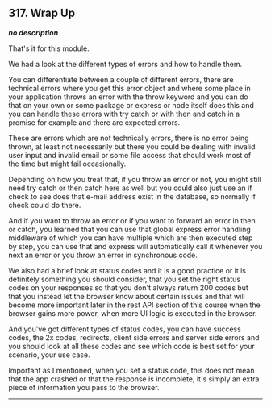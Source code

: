 ## 317. Wrap Up

<strong><em>no description</em></strong>

That's it for this module. 

We had a look at the different types of errors and how to handle them. 

You can differentiate between a couple of different errors, there are technical
errors where you get this error object and where some place in your application
throws an error with the throw keyword and you can do that on your own or some
package or express or node itself does this and you can handle these errors with
try catch or with then and catch in a promise for example and there are expected
errors. 

These are errors which are not technically errors, there is no error being
thrown, at least not necessarily but there you could be dealing with invalid
user input and invalid email or some file access that should work most of the
time but might fail occasionally. 

Depending on how you treat that, if you throw an error or not, you might still
need try catch or then catch here as well but you could also just use an if
check to see does that e-mail address exist in the database, so normally if
check could do there. 

And if you want to throw an error or if you want to forward an error in then or
catch, you learned that you can use that global express error handling
middleware of which you can have multiple which are then executed step by step,
you can use that and express will automatically call it whenever you next an
error or you throw an error in synchronous code. 

We also had a brief look at status codes and it is a good practice or it is
definitely something you should consider, that you set the right status codes on
your responses so that you don't always return 200 codes but that you instead
let the browser know about certain issues and that will become more important
later in the rest API section of this course when the browser gains more power,
when more UI logic is executed in the browser. 

And you've got different types of status codes, you can have success codes, the
2x codes, redirects, client side errors and server side errors and you should
look at all these codes and see which code is best set for your scenario, your
use case. 

Important as I mentioned, when you set a status code, this does not mean that
the app crashed or that the response is incomplete, it's simply an extra piece
of information you pass to the browser. 

---